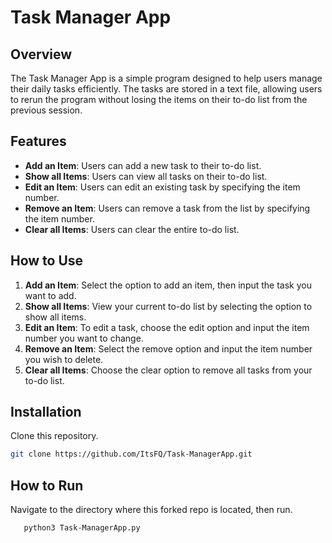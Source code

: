# Task Manager App

## Overview

The Task Manager App is a simple program designed to help users manage their daily tasks efficiently. The tasks are stored in a text file, allowing users to rerun the program without losing the items on their to-do list from the previous session.

## Features

- **Add an Item**: Users can add a new task to their to-do list.
- **Show all Items**: Users can view all tasks on their to-do list.
- **Edit an Item**: Users can edit an existing task by specifying the item number.
- **Remove an Item**: Users can remove a task from the list by specifying the item number.
- **Clear all Items**: Users can clear the entire to-do list.

## How to Use

1. **Add an Item**: Select the option to add an item, then input the task you want to add.
2. **Show all Items**: View your current to-do list by selecting the option to show all items.
3. **Edit an Item**: To edit a task, choose the edit option and input the item number you want to change.
4. **Remove an Item**: Select the remove option and input the item number you wish to delete.
5. **Clear all Items**: Choose the clear option to remove all tasks from your to-do list.

## Installation

Clone this repository.
   ```bash
   git clone https://github.com/ItsFQ/Task-ManagerApp.git

  ```
## How to Run
Navigate to the directory where this forked repo is located, then run.

```bash
   python3 Task-ManagerApp.py
